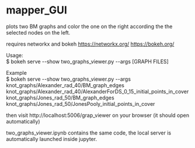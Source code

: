 # mapper_GUI

plots two BM graphs and color the one on the right according the the selected nodes on the left.  

requires networkx and bokeh
https://networkx.org/
https://bokeh.org/

Usage:  
$ bokeh serve --show two_graphs_viewer.py --args [GRAPH FILES]  
  
Example  
$ bokeh serve --show two_graphs_viewer.py --args knot_graphs/Alexander_rad_40/BM_graph_edges knot_graphs/Alexander_rad_40/AlexanderForDS_0_15_initial_points_in_cover knot_graphs/Jones_rad_50/BM_graph_edges knot_graphs/Jones_rad_50/JonesPooly_initial_points_in_cover   

then visit http://localhost:5006/grap_viewer on your browser (it should open automatically)  


two_graphs_viewer.ipynb contains the same code, the local server is automatically launched inside jupyter.
